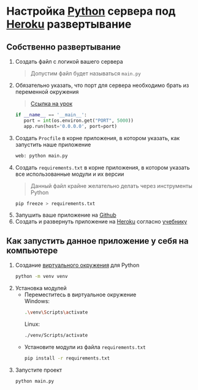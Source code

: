 # Настройка [Python](https://www.python.org/downloads/) сервера под [Heroku](https://dashboard.heroku.com/apps) развертывание

## Собственно развертывание
1. Создать файл с логикой вашего сервера
    > Допустим файл будет называться `main.py`
2. Обязательно указать, что порт для сервера необходимо брать из переменной окружения
    > [Ссылка на урок](https://lyceum.yandex.ru/courses/352/groups/2552/lessons/2055/materials/4802)  
    ```python
    if __name__ == '__main__':
       port = int(os.environ.get("PORT", 5000))
       app.run(host='0.0.0.0', port=port)
    ```
3. Создать `Procfile` в корне приложения, в котором указать, как запустить наше приложение  
    ```bash
    web: python main.py 
    ```
4. Создать `requirements.txt` в корне приложения, в котором указать все использованные модули и их версии  
    > Данный файл крайне желательно делать через инструменты Python
    ```bash
    pip freeze > requirements.txt
    ```
5. Запушить ваше приложение на [Github](https://github.com/)
6. Создать и развернуть приложение на [Heroku](https://dashboard.heroku.com/apps) согласно [учебнику](https://lyceum.yandex.ru/courses/352/groups/2552/lessons/2055/materials/4802#3)

## Как запустить данное приложение у себя на компьютере
1. Создание [виртуального окружения](https://docs.python.org/3/library/venv.html) для Python
    ```bash
   python -m venv venv
   ```
2. Установка модулей
    - Переместитесь в виртуальное окружение  
        Windows:
        ```bash
        .\venv\Scripts\activate
        ```
        Linux:
        ```bash
        ./venv/Scripts/activate
        ```
    - Установите модули из файла `requirements.txt`
        ```bash
      pip install -r requirements.txt
      ```
3. Запустите проект
    ```bash
   python main.py
   ```
